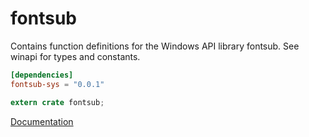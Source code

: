 # fontsub #
Contains function definitions for the Windows API library fontsub. See winapi for types and constants.

```toml
[dependencies]
fontsub-sys = "0.0.1"
```

```rust
extern crate fontsub;
```

[Documentation](https://retep998.github.io/doc/winapi/fontsub/)
